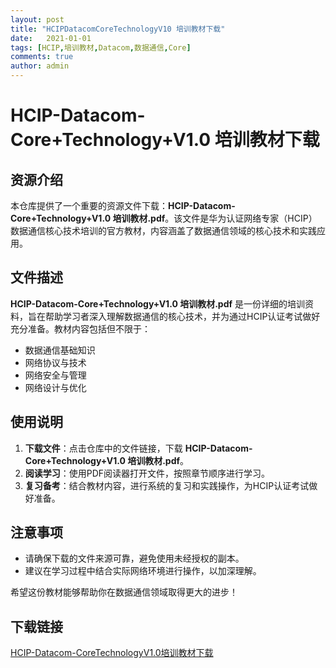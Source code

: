 ```yaml
---
layout: post
title: "HCIPDatacomCoreTechnologyV10 培训教材下载"
date:   2021-01-01
tags: [HCIP,培训教材,Datacom,数据通信,Core]
comments: true
author: admin
---
```

# HCIP-Datacom-Core+Technology+V1.0 培训教材下载

## 资源介绍

本仓库提供了一个重要的资源文件下载：**HCIP-Datacom-Core+Technology+V1.0 培训教材.pdf**。该文件是华为认证网络专家（HCIP）数据通信核心技术培训的官方教材，内容涵盖了数据通信领域的核心技术和实践应用。

## 文件描述

**HCIP-Datacom-Core+Technology+V1.0 培训教材.pdf** 是一份详细的培训资料，旨在帮助学习者深入理解数据通信的核心技术，并为通过HCIP认证考试做好充分准备。教材内容包括但不限于：

- 数据通信基础知识
- 网络协议与技术
- 网络安全与管理
- 网络设计与优化

## 使用说明

1. **下载文件**：点击仓库中的文件链接，下载 **HCIP-Datacom-Core+Technology+V1.0 培训教材.pdf**。
2. **阅读学习**：使用PDF阅读器打开文件，按照章节顺序进行学习。
3. **复习备考**：结合教材内容，进行系统的复习和实践操作，为HCIP认证考试做好准备。

## 注意事项

- 请确保下载的文件来源可靠，避免使用未经授权的副本。
- 建议在学习过程中结合实际网络环境进行操作，以加深理解。

希望这份教材能够帮助你在数据通信领域取得更大的进步！

## 下载链接

[HCIP-Datacom-CoreTechnologyV1.0培训教材下载](https://pan.quark.cn/s/3f0fc05bd0c1)